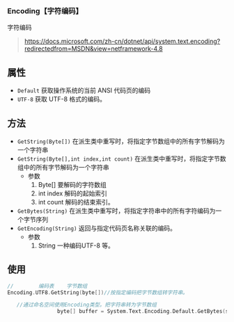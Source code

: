 ### Encoding【字符编码】

字符编码

> https://docs.microsoft.com/zh-cn/dotnet/api/system.text.encoding?redirectedfrom=MSDN&view=netframework-4.8

## 属性

- `Default` 获取操作系统的当前 ANSI 代码页的编码
- `UTF-8` 获取 UTF-8 格式的编码。

## 方法

- `GetString(Byte[])` 在派生类中重写时，将指定字节数组中的所有字节解码为一个字符串
- `GetString(Byte[],int index,int count)` 在派生类中重写时，将指定字节数组中的所有字节解码为一个字符串
  - 参数
    1. Byte[] 要解码的字符数组
    2. int index 解码的起始索引
    3. int count 解码的结束索引。
- `GetBytes(String)` 在派生类中重写时，将指定字符串中的所有字符编码为一个字节序列
- `GetEncoding(String)` 返回与指定代码页名称关联的编码。
  - 参数
    1. String 一种编码UTF-8 等。

## 使用

```c
//        编码表    字节数组
Encoding.UTF8.GetString(byte[])//按指定编码把字节数组转字符串。

   //通过命名空间使用Encoding类型。把字符串转为字节数组
                byte[] buffer = System.Text.Encoding.Default.GetBytes(str);
```

